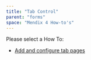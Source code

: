 ```yaml
---
title: "Tab Control"
parent: "forms"
space: "Mendix 4 How-to's"
---
```

Please select a How To:

*   [Add and configure tab pages](add-and-configure-tab-pages)
